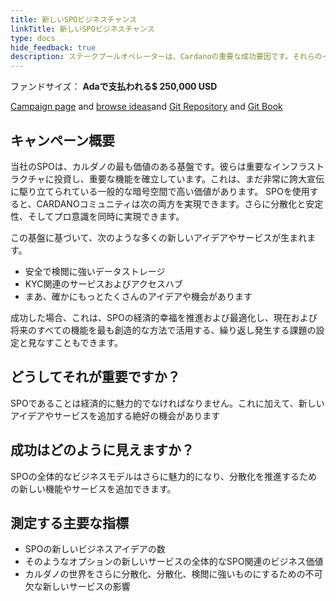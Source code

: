 ```yaml
---
title: 新しいSPOビジネスチャンス
linkTitle: 新しいSPOビジネスチャンス
type: docs
hide_feedback: true
description: ステークプールオペレーターは、Cardanoの重要な成功要因です。それらのインフラストラクチャと機能により、重要な新しいサービスを作成できます
---
```


ファンドサイズ： **Adaで支払われる$ 250,000  USD**

[Campaign page](https://cardano.ideascale.com/a/campaign-home/26245) and [browse ideas](https://cardano.ideascale.com/a/ideas/top/campaign-filter/byids/campaigns/26245/stage/unspecified)and [Git Repository](https://github.com/Catalyst-Challenges/F7-New-SPO-Business-Opportunities) and [Git Book](https://quality-assurance-dao.gitbook.io/catalyst-fund-7-challenges/fund-7/new-spo-business-opportunities)

## キャンペーン概要

当社のSPOは、カルダノの最も価値のある基盤です。彼らは重要なインフラストラクチャに投資し、重要な機能を確立しています。これは、まだ非常に誇大宣伝に駆り立てられている一般的な暗号空間で高い価値があります。 SPOを使用すると、CARDANOコミュニティは次の両方を実現できます。さらに分散化と安定性、そしてプロ意識を同時に実現できます。

この基盤に基づいて、次のような多くの新しいアイデアやサービスが生まれます。

- 安全で検閲に強いデータストレージ
- KYC関連のサービスおよびアクセスハブ
- まあ、確かにもっとたくさんのアイデアや機会があります

成功した場合、これは、SPOの経済的幸福を推進および最適化し、現在および将来のすべての機能を最も創造的な方法で活用する、繰り返し発生する課題の設定と見なすこともできます。

## どうしてそれが重要ですか？

SPOであることは経済的に魅力的でなければなりません。これに加えて、新しいアイデアやサービスを追加する絶好の機会があります

## 成功はどのように見えますか？

SPOの全体的なビジネスモデルはさらに魅力的になり、分散化を推進するための新しい機能やサービスを追加できます。

## 測定する主要な指標

- SPOの新しいビジネスアイデアの数
- そのようなオプションの新しいサービスの全体的なSPO関連のビジネス価値
- カルダノの世界をさらに分散化、分散化、検閲に強いものにするための不可欠な新しいサービスの影響
